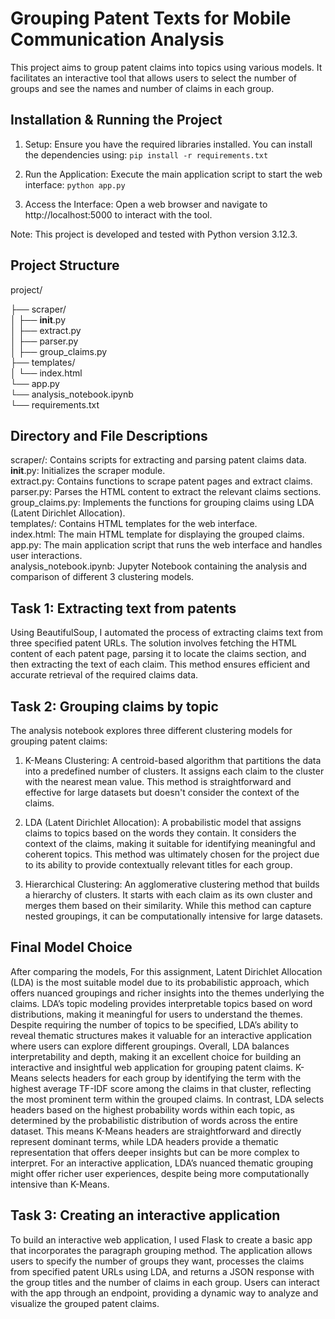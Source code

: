 # Grouping Patent Texts for Mobile Communication Analysis

This project aims to group patent claims into topics using various models. It facilitates an interactive tool that allows users to select the number of groups and see the names and number of claims in each group.

## Installation & Running the Project
1. Setup: Ensure you have the required libraries installed. You can install the dependencies using:
`pip install -r requirements.txt`

2. Run the Application: Execute the main application script to start the web interface:
`python app.py`

3. Access the Interface: Open a web browser and navigate to http://localhost:5000 to interact with the tool.

Note: This project is developed and tested with Python version 3.12.3.

## Project Structure
project/

├── scraper/<br />
│ ├── **init**.py<br />
│ ├── extract.py<br />
│ ├── parser.py<br />
│ ├── group_claims.py<br />
├── templates/<br />
│ └── index.html<br />
└── app.py<br />
└── analysis_notebook.ipynb<br />
└── requirements.txt<br />

## Directory and File Descriptions
scraper/: Contains scripts for extracting and parsing patent claims data.<br />
**init**.py: Initializes the scraper module.<br />
extract.py: Contains functions to scrape patent pages and extract claims.<br />
parser.py: Parses the HTML content to extract the relevant claims sections.<br />
group_claims.py: Implements the functions for grouping claims using LDA (Latent Dirichlet Allocation).<br />
templates/: Contains HTML templates for the web interface.<br />
index.html: The main HTML template for displaying the grouped claims.<br />
app.py: The main application script that runs the web interface and handles user interactions.<br />
analysis_notebook.ipynb: Jupyter Notebook containing the analysis and comparison of different 3 clustering models.<br />

## Task 1: Extracting text from patents
Using BeautifulSoup, I automated the process of extracting claims text from three specified patent URLs. The solution involves fetching the HTML content of each patent page, parsing it to locate the claims section, and then extracting the text of each claim. This method ensures efficient and accurate retrieval of the required claims data.

## Task 2: Grouping claims by topic

The analysis notebook explores three different clustering models for grouping patent claims:

1. K-Means Clustering: A centroid-based algorithm that partitions the data into a predefined number of clusters. It assigns each claim to the cluster with the nearest mean value. This method is straightforward and effective for large datasets but doesn't consider the context of the claims.

2. LDA (Latent Dirichlet Allocation): A probabilistic model that assigns claims to topics based on the words they contain. It considers the context of the claims, making it suitable for identifying meaningful and coherent topics. This method was ultimately chosen for the project due to its ability to provide contextually relevant titles for each group.

3. Hierarchical Clustering: An agglomerative clustering method that builds a hierarchy of clusters. It starts with each claim as its own cluster and merges them based on their similarity. While this method can capture nested groupings, it can be computationally intensive for large datasets.

## Final Model Choice
After comparing the models, For this assignment, Latent Dirichlet Allocation (LDA) is the most suitable model due to its probabilistic approach, which offers nuanced groupings and richer insights into the themes underlying the claims. LDA’s topic modeling provides interpretable topics based on word distributions, making it meaningful for users to understand the themes. Despite requiring the number of topics to be specified, LDA’s ability to reveal thematic structures makes it valuable for an interactive application where users can explore different groupings. Overall, LDA balances interpretability and depth, making it an excellent choice for building an interactive and insightful web application for grouping patent claims.
K-Means selects headers for each group by identifying the term with the highest average TF-IDF score among the claims in that cluster, reflecting the most prominent term within the grouped claims. In contrast, LDA selects headers based on the highest probability words within each topic, as determined by the probabilistic distribution of words across the entire dataset. This means K-Means headers are straightforward and directly represent dominant terms, while LDA headers provide a thematic representation that offers deeper insights but can be more complex to interpret. For an interactive application, LDA’s nuanced thematic grouping might offer richer user experiences, despite being more computationally intensive than K-Means.

## Task 3: Creating an interactive application
To build an interactive web application, I used Flask to create a basic app that incorporates the paragraph grouping method. The application allows users to specify the number of groups they want, processes the claims from specified patent URLs using LDA, and returns a JSON response with the group titles and the number of claims in each group. Users can interact with the app through an endpoint, providing a dynamic way to analyze and visualize the grouped patent claims.


